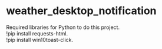 # weather_desktop_notification
Required libraries for Python to do this project.  
!pip install requests-html.  
!pip install win10toast-click.  